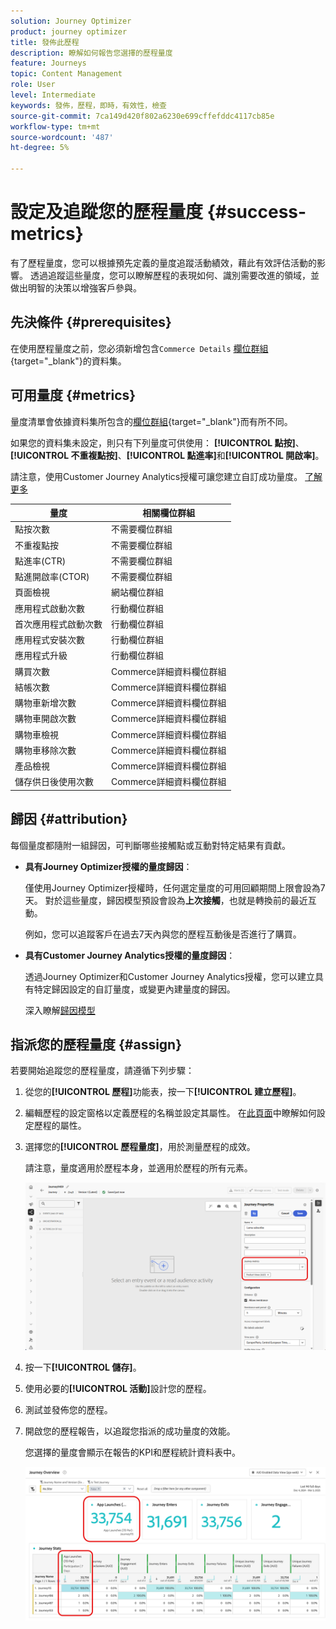 ```yaml
---
solution: Journey Optimizer
product: journey optimizer
title: 發佈此歷程
description: 瞭解如何報告您選擇的歷程量度
feature: Journeys
topic: Content Management
role: User
level: Intermediate
keywords: 發佈，歷程，即時，有效性，檢查
source-git-commit: 7ca149d420f802a6230e699cffefddc4117cb85e
workflow-type: tm+mt
source-wordcount: '487'
ht-degree: 5%

---
```


# 設定及追蹤您的歷程量度 {#success-metrics}

有了歷程量度，您可以根據預先定義的量度追蹤活動績效，藉此有效評估活動的影響。
透過追蹤這些量度，您可以瞭解歷程的表現如何、識別需要改進的領域，並做出明智的決策以增強客戶參與。

## 先決條件 {#prerequisites}

在使用歷程量度之前，您必須新增包含`Commerce Details` [欄位群組](https://experienceleague.adobe.com/docs/experience-platform/xdm/tutorials/create-schema-ui.html?lang=zh-Hant#field-group){target="_blank"}的資料集。

## 可用量度 {#metrics}

量度清單會依據資料集所包含的[欄位群組](https://experienceleague.adobe.com/docs/experience-platform/xdm/tutorials/create-schema-ui.html?lang=zh-Hant#field-group){target="_blank"}而有所不同。

如果您的資料集未設定，則只有下列量度可供使用： **[!UICONTROL 點按]**、**[!UICONTROL 不重複點按]**、**[!UICONTROL 點進率]**&#x200B;和&#x200B;**[!UICONTROL 開啟率]**。

請注意，使用Customer Journey Analytics授權可讓您建立自訂成功量度。 [了解更多](https://experienceleague.adobe.com/en/docs/analytics-platform/using/cja-components/cja-calcmetrics/cm-workflow/participation-metric)


| 量度 | 相關欄位群組 |
|-|-|
| 點按次數 | 不需要欄位群組 |
| 不重複點按 | 不需要欄位群組 |
| 點進率(CTR) | 不需要欄位群組 |
| 點進開啟率(CTOR) | 不需要欄位群組 |
| 頁面檢視 | 網站欄位群組 |
| 應用程式啟動次數 | 行動欄位群組 |
| 首次應用程式啟動次數 | 行動欄位群組 |
| 應用程式安裝次數 | 行動欄位群組 |
| 應用程式升級 | 行動欄位群組 |
| 購買次數 | Commerce詳細資料欄位群組 |
| 結帳次數 | Commerce詳細資料欄位群組 |
| 購物車新增次數 | Commerce詳細資料欄位群組 |
| 購物車開啟次數 | Commerce詳細資料欄位群組 |
| 購物車檢視 | Commerce詳細資料欄位群組 |
| 購物車移除次數 | Commerce詳細資料欄位群組 |
| 產品檢視 | Commerce詳細資料欄位群組 |
| 儲存供日後使用次數 | Commerce詳細資料欄位群組 |

## 歸因 {#attribution}

每個量度都隨附一組歸因，可判斷哪些接觸點或互動對特定結果有貢獻。

* **具有Journey Optimizer授權的量度歸因**：

  僅使用Journey Optimizer授權時，任何選定量度的可用回顧期間上限會設為7天。 對於這些量度，歸因模型預設會設為&#x200B;**上次接觸**，也就是轉換前的最近互動。

  例如，您可以追蹤客戶在過去7天內與您的歷程互動後是否進行了購買。

* **具有Customer Journey Analytics授權的量度歸因**：

  透過Journey Optimizer和Customer Journey Analytics授權，您可以建立具有特定歸因設定的自訂量度，或變更內建量度的歸因。

  深入瞭解[歸因模型](https://experienceleague.adobe.com/en/docs/analytics-platform/using/cja-dataviews/component-settings/attribution#attribution-models)

## 指派您的歷程量度 {#assign}

若要開始追蹤您的歷程量度，請遵循下列步驟：

1. 從您的&#x200B;**[!UICONTROL 歷程]**&#x200B;功能表，按一下&#x200B;**[!UICONTROL 建立歷程]**。

1. 編輯歷程的設定窗格以定義歷程的名稱並設定其屬性。 在[此頁面](../building-journeys/journey-properties.md)中瞭解如何設定歷程的屬性。

1. 選擇您的&#x200B;**[!UICONTROL 歷程量度]**，用於測量歷程的成效。

   請注意，量度適用於歷程本身，並適用於歷程的所有元素。

   ![](assets/success_metric.png)

1. 按一下&#x200B;**[!UICONTROL 儲存]**。

1. 使用必要的&#x200B;**[!UICONTROL 活動]**&#x200B;設計您的歷程。

1. 測試並發佈您的歷程。

1. 開啟您的歷程報告，以追蹤您指派的成功量度的效能。

   您選擇的量度會顯示在報告的KPI和歷程統計資料表中。

   ![](assets/success_metric_2.png)
